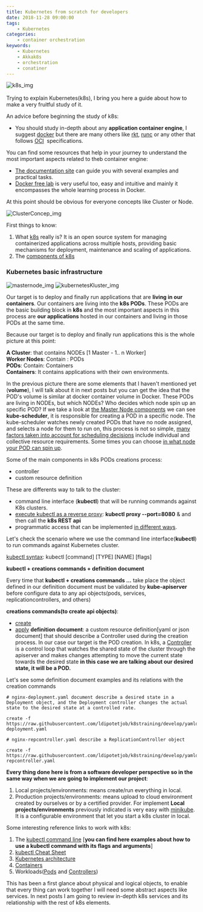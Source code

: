 ```yaml
---
title: Kubernetes from scratch for developers
date: 2018-11-28 09:00:00
tags:
    - Kubernetes
categories:
    - container orchestration 
keywords:
    - Kubernetes
    - Akkak8s
    - orchestration
    - conatiner
---
```

![k8s_img](/mojitoverde/images/k8s.png#floatleft)
<br></br>
Trying to explain Kubernetes(k8s), I bring you here a guide about how to make a very fruitful study of it.

An advice before beginning the study of k8s: 
* You should study in-depth about any **application container engine**, I suggest [docker](https://docs.docker.com/) but there are many others like [rkt](https://coreos.com/rkt/), [runc](https://github.com/opencontainers/runc) or any other that follows [OCI](https://www.opencontainers.org/)  specifications.

You can find some resources that help in your journey to understand the most important aspects related to theb container engine: 
* [The documentation site](https://docs.docker.com/get-started/#containers-and-virtual-machines) can guide you with several examples and practical tasks.  
* [Docker free lab](https://training.play-with-docker.com/) is very useful too, easy and intuitive and mainly it encompasses the whole learning process in Docker. 

At this point should be obvious for everyone concepts like Cluster or Node.

![ClusterConcep_img](/mojitoverde/images/ClusterConcep.png#floatcenter)

First things to know:
1. What [k8s](https://kubernetes.io/docs/concepts/overview/) really is? It is an open source system for managing containerized applications across multiple hosts, providing basic mechanisms for deployment, maintenance and scaling of applications. 
2. The [components of k8s](https://kubernetes.io/docs/concepts/overview/components/) 

### Kubernetes basic infrastructure 


![masternode_img](/mojitoverde/images/masternode.png#floatcenter)
![kubernetesKluster_img](/mojitoverde/images/kubernetesKluster.png#floatcenter)

Our target is to deploy and finally run applications that are **living in our containers**. Our containers are living into the **k8s PODs**. These PODs are the basic building block in **k8s** and the most important aspects in this process are **our applications** hosted in our containers and living in those PODs at the same time.

Because our target is to deploy and finally run applications this is the whole picture at this point:

**A Cluster**: that contains NODEs [1 Master - 1.. n Worker] \
**Worker Nodes**: Contain : PODs \
**PODs**: Contain: Containers \
**Containers**: It contains applications with their own environments.

In the previous picture there are some elements that I haven't mentioned yet (**volume**), I will talk about it in next posts but you can get the idea that the POD's volume is similar at docker container volume in Docker.
These PODs are living in NODEs, but which NODEs? Who decides which node spin up an specific POD?
If we take a look at [the Master Node components](#kubernetes-basic-infrastructure) we can see **kube-scheduler**, it is responsible for creating a POD in a specific node. The kube-scheduler watches newly created PODs that have no node assigned, and selects a node for them to run on, this process is not so simple, [many factors taken into account for scheduling decisions](https://kubernetes.io/docs/concepts/overview/components/#kube-scheduler) include individual and collective resource requirements. Some times you can choose [in what node your POD can spin up](https://kubernetes.io/docs/concepts/scheduling-eviction/assign-pod-node/).

Some of the main components in k8s PODs creations process:

* controller
* custom resource definition

These are differents way to talk to the cluster:

* command line interface (**kubectl**) that  will be running commands against K8s clusters.
* [execute kubectl as a reverse proxy](https://kubernetes.io/docs/tasks/administer-cluster/access-cluster-api/#using-kubectl-proxy): **kubectl proxy --port=8080** & and then call the **k8s REST api**
* programmatic access that can be implemented [in different ways](https://kubernetes.io/docs/tasks/administer-cluster/access-cluster-api/#programmatic-access-to-the-api).

Let's check the scenario where we use the command line interface(**kubectl**) to run commands against Kubernetes cluster.

[kubectl syntax](https://kubernetes.io/docs/reference/kubectl/#syntax): kubectl [command] [TYPE] [NAME] [flags]

**kubectl + creations commands + definition document**

Every time that **kubectl + creations commands ...** take place the object defined in our definition document must be validated by **kube-apiserver** before configure data to any api objects(pods, services, replicationcontrollers, and others)

**creations commands(to create api objects)**:
* [create](https://kubernetes.io/docs/reference/generated/kubectl/kubectl-commands#create)
* [apply](https://kubernetes.io/docs/reference/generated/kubectl/kubectl-commands#apply) 
**definition document**: a custom resource definition[yaml or json document] that should describe a Controller used during the creation process. In our case our target is the POD creation.
In k8s, a [Controller](https://kubernetes.io/docs/reference/command-line-tools-reference/kube-controller-manager/#kube-controller-manager) is a control loop that watches the shared state of the cluster through the apiserver and makes changes attempting to move the current state towards the desired state **in this case we are talking about our desired state, it will be a POD.**

Let's see some definition document examples and its relations with the creation commands

```shell
# nginx-deployment.yaml document describe a desired state in a Deployment object, and the Deployment controller changes the actual state to the desired state at a controlled rate. 

create -f https://raw.githubusercontent.com/ldipotetjob/k8straining/develop/yamldefinitions/nginx-deployment.yaml

# nginx-repcontroller.yaml describe a ReplicationController object

create -f https://raw.githubusercontent.com/ldipotetjob/k8straining/develop/yamldefinitions/nginx-repcontroller.yaml

```

**Every thing done here is from a software developer perspective so in the same way when we are going to implement our project**:
1. Local projects/environments: means create/run everything in local. 
2. Production projects/environments: means upload to cloud environment created by ourselves or by a certified provider. 
For implement **Local projects/environments** previously indicated is very easy with [minikube](https://minikube.sigs.k8s.io/docs/start/). It is a configurable environment that let you start a k8s cluster in local.

Some interesting reference links to work with k8s:
1. The [kubectl command line](https://kubernetes.io/docs/reference/generated/kubectl/kubectl-commands) [**you can find here examples about how to use a kubectl command with its flags and arguments**]
2. [kubectl Cheat Sheet](https://kubernetes.io/docs/reference/kubectl/quick-reference/)
3. [Kubernetes architecture](https://kubernetes.io/docs/concepts/architecture/) 
4. [Containers](https://kubernetes.io/docs/concepts/containers/) 
5. Workloads([Pods](https://kubernetes.io/docs/concepts/workloads/pods/) and [Controllers](https://kubernetes.io/docs/concepts/workloads/controllers/)) 

This has been a first glance about physical and logical objects, to enable that every thing can work together I will need some abstract aspects like services. In next posts I am going to review in-depth k8s services and its relationship with the rest of k8s elements.
